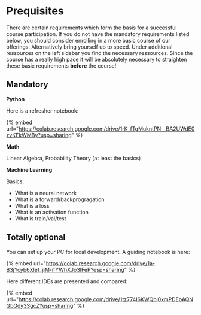 # Prequisites

There are certain requirements which form the basis for a successful course participation. If you do not have the mandatory requirements listed below, you should consider enrolling in a more basic course of our offerings. Alternatively bring yourself up to speed. Under additional ressources on the left sidebar you find the necessary ressources. Since the course has a really high pace it will be absolutely necessary to straighten these basic requirements **before** the course!

## **Mandatory**

**Python**

Here is a refresher notebook:

{% embed url="https://colab.research.google.com/drive/1rK_fTgMukntPN__BA2UWdE0zyKEkWMBy?usp=sharing" %}

**Math**

Linear Algebra, Probability Theory (at least the basics)



**Machine Learning**

Basics:

* What is a neural network
* What is a forward/backprogragation
* What is a loss
* What is an activation function
* What is train/val/test





## **Totally optional**

You can set up your PC for local development. A guiding notebook is here:

{% embed url="https://colab.research.google.com/drive/1a-B3jYcyb6Xlef_jiM-ifYWhXJo3IFeP?usp=sharing" %}

Here different IDEs are presented and compared:

{% embed url="https://colab.research.google.com/drive/1tz774I6KWQbl0xmPDEpAQNGbGdy3SgcZ?usp=sharing" %}



